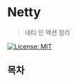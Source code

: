 # Netty

> 네티 인 액션 정리

[![License: MIT](https://img.shields.io/badge/License-MIT-yellow.svg)](https://opensource.org/licenses/MIT)

## 목차

